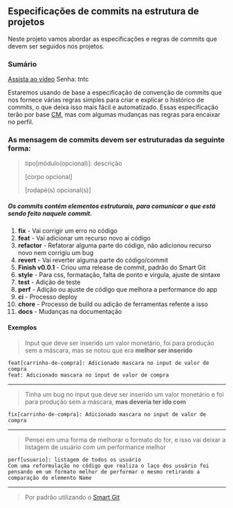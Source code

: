 ## Especificações de commits na estrutura de projetos

Neste projeto vamos abordar as especificações e regras de commits que devem ser seguidos nos projetos.

### Sumário

[Assista ao vídeo]()
Senha: tntc

Estaremos usando de base a especificação de convenção de commits que nos fornece várias regras simples para criar e explicar o histórico de commits, o que deixa isso mais fácil e automatizado. Essas especificação terão por base [CM](https://www.conventionalcommits.org/en/v1.0.0/#specification), mas com algumas mudanças nas regras para encaixar no perfil. <br />

### As mensagem de commits devem ser estruturadas da seguinte forma:
> tipo[módulo(opcional)]: descrição
>
> [corpo opcional]
>
>[rodapé(s) opcional(s)]

##### Os commits contém elementos estruturais, para comunicar o que está sendo feito naquele commit.
1. **fix** - Vai corrigir um erro no código
2. **feat** - Vai adicionar um recurso novo ai código
3. **refactor** - Refatorar alguma parte do código, não adicionou recurso novo nem corrigiu um bug
4. **revert** - Vai reverter alguma parte do código/commit
5. **Finish v0.0.1** - Criou uma release de commit, padrão do Smart Git
6. **style** - Para css, formatação, falta de ponto e virgula, ajuste de sintaxe
7. **test** - Adição de teste 
8. **perf** - Adição ou ajuste de código que melhora a performance do app
9. **ci** - Processo deploy
10. **chore** - Processo de build ou adição de ferramentas refente a isso
11. **docs** - Mudanças na documentação

#### Exemplos

>Input que deve ser inserido um valor monetário, foi para produção sem a máscara, mas se notou que era **melhor ser inserido**

`feat[carrinho-de-compra]: Adicionado mascara no input de valor de compra` <br />
`feat: Adicionado mascara no input de valor de compra`

---

>Tinha um bug no input que deve ser inserido um valor monetário e foi para produção sem a máscara, **mas deveria ter ido com**

`fix[carrinho-de-compra]: Adicionado mascara no input de valor de compra`

---

>Pensei em uma forma de melhorar o formato do for, e isso vai deixar a listagem de usuário com um performance melhor

`perf[usuario]: listagem de todos os usuário`<br />
`Com uma reformulação no código que realiza o laço dos usuário foi pensando em um formato melhor de performar o mesmo retirando a comparação do elemento Name`

---
> Por padrão utilizando o [Smart Git](https://www.syntevo.com/smartgit/)
